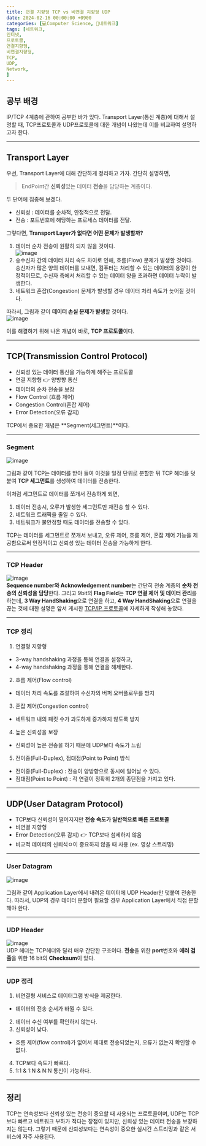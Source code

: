 ```yaml
---
title: 연결 지향형 TCP vs 비연결 지향형 UDP
date: 2024-02-16 00:00:00 +0900
categories: [💻Computer Science, 📡네트워크]
tags: [네트워크,
인터넷,
프로토콜,
연결지향형,
비연결지향형,
TCP,
UDP,
Network,
]     
---    
```

  
## 공부 배경  
IP/TCP 4계층에 관하여 공부한 바가 있다. Transport Layer(통신 계층)에 대해서 설명할 때, TCP프로토콜과 UDP프로토콜에 대한 개념이 나왔는데 이를 비교하여 설명하고자 한다.  

---  
## Transport Layer  
우선, Transport Layer에 대해 간단하게 정리하고 가자. 간단히 설명하면,  
> EndPoint간 **신뢰성**있는 데이터 **전송**을 담당하는 계층이다.  
  
두 단어에 집중해 보겠다.    
* 신뢰성 : 데이터를 순차적, 안정적으로 전달.  
* 전송 : 포트번호에 해당하는 프로세스 데이터를 전달.  
  
그렇다면, **Transport Layer가 없다면 어떤 문제가 발생할까?**  
1. 데이터 순차 전송이 원활히 되지 않을 것이다.<br>![image](https://github.com/han-tomas/han-tomas.github.io/assets/124488773/558c3274-0322-427b-a7c3-c74239c739b8)  
2. 송수신자 간의 데이터 처리 속도 차이로 인해, 흐름(Flow) 문제가 발생할 것이다.<br> 송신자가 많은 양의 데이터를 보내면, 컴퓨터는 처리할 수 있는 데이터의 용량이 한정적이므로, 수신자 측에서 처리할 수 있는 데이터 양을 초과하면 데이터 누락이 발생한다.  
3. 네트워크 혼잡(Congestion) 문제가 발생할 경우 데이터 처리 속도가 늦어질 것이다.  
  
따라서, 그림과 같이 **데이터 손실 문제가 발생**할 것이다.  
![image](https://github.com/han-tomas/han-tomas.github.io/assets/124488773/7cca84b0-3412-4847-a541-b93bdc5105b9)  

이를 해결하기 위해 나온 개념이 바로, **TCP 프로토콜**이다.  
  
---  
## TCP(Transmission Control Protocol)
* 신뢰성 있는 데이터 통신을 가능하게 해주는 프로토콜  
* 연결 지향형 👉 양방향 통신
* 데이터의 순차 전송을 보장
* Flow Control (흐름 제어)  
* Congestion Control(혼잡 제어)  
* Error Detection(오류 감지)  
  
TCP에서 중요한 개념은 **Segment(세그먼트)**이다.  

---  
### Segment  
![image](https://github.com/han-tomas/han-tomas.github.io/assets/124488773/5350259f-e5db-4e8a-aea0-a2334c5160f9)  
  
그림과 같이 TCP는 데이터를 받아 들여 이것을 일정 단위로 분할한 뒤 TCP 헤더를 덧붙여 **TCP 세그먼트**를 생성하여 데이터를 전송한다.  
  
이처럼 세그먼트로 데이터를 쪼개서 전송하게 되면,  
1. 데이터 전송시, 오류가 발생한 세그먼트만 재전송 할 수 있다.  
2. 네트워크 트래픽을 줄일 수 있다.  
3. 네트워크가 불안정할 때도 데이터를 전송할 수 있다.  
  
TCP는 데이터를 세그먼트로 쪼개서 보내고, 오류 제어, 흐름 제어, 혼잡 제어 기능을 제공함으로써 안정적이고 신뢰성 있는 데이터 전송을 가능하게 한다.  
  
---  
### TCP Header  
![image](https://github.com/han-tomas/han-tomas.github.io/assets/124488773/58339895-cccd-41bd-929c-b91f9924af51)  
**Sequence number와 Acknowledgement number**는 간단히 전송 계층의 **순차 전송의 신뢰성을 담당**한다. 그리고 9bit의 **Flag Field**는 **TCP 연결 제어 및 데이터 관리**를 하는데, **3 Way HandShaking**으로 연결을 하고, **4 Way HandShaking**으로 연결을 끊는 것에 대한 설명은 앞서 게시한 [TCP/IP 프로토콜](https://han-tomas.github.io/posts/IP_TCP/#tcp)에 자세하게 작성해 놓았다.  
  
---  
### TCP 정리
1. 연결형 지향형    
* 3-way handshaking 과정을 통해 연결을 설정하고,
* 4-way handshaking 과정을 통해 연결을 해제한다.  
2. 흐름 제어(Flow control)  
* 데이터 처리 속도를 조절하여 수신자의 버퍼 오버플로우를 방지  
3. 혼잡 제어(Congestion control)  
* 네트워크 내의 패킷 수가 과도하게 증가하지 않도록 방지  
4. 높은 신뢰성을 보장  
* 신뢰성이 높은 전송을 하기 때문에 UDP보다 속도가 느림  
5. 전이중(Full-Duplex), 점대점(Point to Point) 방식  
* 전이중(Full-Duplex) : 전송이 양방향으로 동시에 일어날 수 있다.  
* 점대점(Point to Point) : 각 연결이 정확히 2개의 종단점을 가지고 있다.  
  
---  
## UDP(User Datagram Protocol)  
* TCP보다 신뢰성이 떨어지지만 **전송 속도가 일반적으로 빠른 프로토콜**  
* 비연결 지향형  
* Error Detection(오류 감지) 👉 TCP보다 섬세하지 않음  
* 비교적 데이터의 신뢰석ㅇ이 중요하지 않을 때 사용 (ex. 영상 스트리밍)  
  
---  
### User Datagram  
![image](https://github.com/han-tomas/han-tomas.github.io/assets/124488773/1e9979bb-c8e2-429f-a71e-2f4ba2ea8053)  

그림과 같이 Application Layer에서 내려온 데이터에 UDP Header만 덧붙여 전송한다. 따라서, UDP의 경우 데이터 분할이 필요할 경우 Application Layer에서 직접 분할해야 한다.  

---  
### UDP Header  
![image](https://github.com/han-tomas/han-tomas.github.io/assets/124488773/8629f1e6-c3c0-4350-8cf3-32600549d374)  
UDP 헤더는 TCP헤더와 달리 매우 간단한 구조이다. **전송**을 위한 **port**번호와 **에러 검출**을 위한 16 bit의 **Checksum**이 있다.  

---  
### UDP 정리  
1. 비연결형 서비스로 데이터그램 방식을 제공한다.  
* 데이터의 전송 순서가 바뀔 수 있다.  
2. 데이터 수신 여부를 확인하지 않는다.  
3. 신뢰성이 낮다.  
* 흐름 제어(flow control)가 없어서 제대로 전송되었는지, 오류가 없는지 확인할 수 없다.  
4. TCP보다 속도가 빠르다.  
5. 1:1 & 1:N & N:N 통신이 가능하다.  
  
---  
## 정리  
TCP는 연속성보다 신뢰성 있는 전송이 중요할 때 사용되는 프로토콜이며,
UDP는 TCP보다 빠르고 네트워크 부하가 적다는 장점이 있지만, 신뢰성 있는 데이터 전송을 보장하지는 않는다.
그렇기 때문에 신뢰성보다는 연속성이 중요한 실시간 스트리밍과 같은 서비스에 자주 사용된다.


